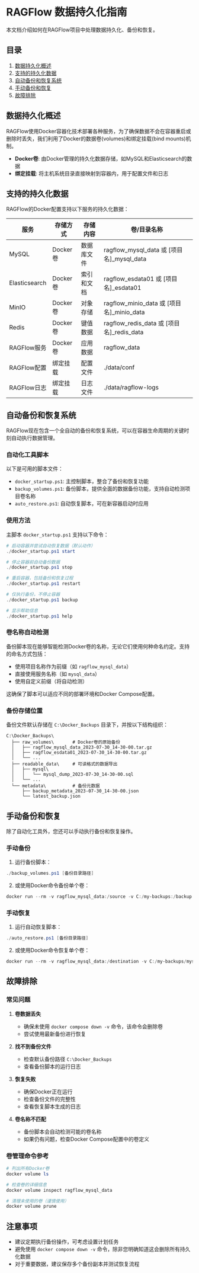 # RAGFlow 数据持久化指南

本文档介绍如何在RAGFlow项目中处理数据持久化、备份和恢复。

## 目录
1. [数据持久化概述](#数据持久化概述)
2. [支持的持久化数据](#支持的持久化数据)
3. [自动备份和恢复系统](#自动备份和恢复系统)
4. [手动备份和恢复](#手动备份和恢复)
5. [故障排除](#故障排除)

## 数据持久化概述

RAGFlow使用Docker容器化技术部署各种服务，为了确保数据不会在容器重启或删除时丢失，我们利用了Docker的数据卷(volumes)和绑定挂载(bind mounts)机制。

- **Docker卷**: 由Docker管理的持久化数据存储，如MySQL和Elasticsearch的数据
- **绑定挂载**: 将主机系统目录直接映射到容器内，用于配置文件和日志

## 支持的持久化数据

RAGFlow的Docker配置支持以下服务的持久化数据：

| 服务 | 存储方式 | 存储内容 | 卷/目录名称 |
|-----|---------|---------|-----------|
| MySQL | Docker卷 | 数据库文件 | ragflow_mysql_data 或 [项目名]_mysql_data |
| Elasticsearch | Docker卷 | 索引和文档 | ragflow_esdata01 或 [项目名]_esdata01 |
| MinIO | Docker卷 | 对象存储 | ragflow_minio_data 或 [项目名]_minio_data |
| Redis | Docker卷 | 键值数据 | ragflow_redis_data 或 [项目名]_redis_data |
| RAGFlow服务 | Docker卷 | 应用数据 | ragflow_data |
| RAGFlow配置 | 绑定挂载 | 配置文件 | ./data/conf |
| RAGFlow日志 | 绑定挂载 | 日志文件 | ./data/ragflow-logs |

## 自动备份和恢复系统

RAGFlow现在包含一个全自动的备份和恢复系统，可以在容器生命周期的关键时刻自动执行数据管理。

### 自动化工具脚本

以下是可用的脚本文件：

- `docker_startup.ps1`: 主控制脚本，整合了备份和恢复功能
- `backup_volumes.ps1`: 备份脚本，提供全面的数据备份功能，支持自动检测项目卷名称
- `auto_restore.ps1`: 自动恢复脚本，可在新容器启动时应用

### 使用方法

主脚本 `docker_startup.ps1` 支持以下命令：

```powershell
# 启动容器并尝试自动恢复数据（默认动作）
./docker_startup.ps1 start

# 停止容器前自动备份数据
./docker_startup.ps1 stop

# 重启容器，包括备份和恢复过程
./docker_startup.ps1 restart

# 仅执行备份，不停止容器
./docker_startup.ps1 backup

# 显示帮助信息
./docker_startup.ps1 help
```

### 卷名称自动检测

备份脚本现在能够智能检测Docker卷的名称，无论它们使用何种命名约定。支持的命名方式包括：

- 使用项目名称作为前缀（如 `ragflow_mysql_data`）
- 直接使用服务名称（如 `mysql_data`）
- 使用自定义前缀（将自动检测）

这确保了脚本可以适应不同的部署环境和Docker Compose配置。

### 备份存储位置

备份文件默认存储在 `C:\Docker_Backups` 目录下，并按以下结构组织：

```
C:\Docker_Backups\
  ├── raw_volumes\       # Docker卷的原始备份
  │   ├── ragflow_mysql_data_2023-07-30_14-30-00.tar.gz
  │   ├── ragflow_esdata01_2023-07-30_14-30-00.tar.gz
  │   └── ...
  ├── readable_data\     # 可读格式的数据导出
  │   ├── mysql\
  │   │   └── mysql_dump_2023-07-30_14-30-00.sql
  │   └── ...
  └── metadata\          # 备份元数据
      ├── backup_metadata_2023-07-30_14-30-00.json
      └── latest_backup.json
```

## 手动备份和恢复

除了自动化工具外，您还可以手动执行备份和恢复操作。

### 手动备份

1. 运行备份脚本：

```powershell
./backup_volumes.ps1 [备份目录路径]
```

2. 或使用Docker命令备份单个卷：

```powershell
docker run --rm -v ragflow_mysql_data:/source -v C:/my-backups:/backup alpine tar -czf /backup/mysql-backup.tar.gz -C /source ./
```

### 手动恢复

1. 运行自动恢复脚本：

```powershell
./auto_restore.ps1 [备份目录路径]
```

2. 或使用Docker命令恢复单个卷：

```powershell
docker run --rm -v ragflow_mysql_data:/destination -v C:/my-backups/mysql-backup.tar.gz:/backup.tar.gz alpine sh -c "rm -rf /destination/* && tar -xzf /backup.tar.gz -C /destination"
```

## 故障排除

### 常见问题

1. **卷数据丢失**
   - 确保未使用 `docker compose down -v` 命令，该命令会删除卷
   - 尝试使用最新备份进行恢复

2. **找不到备份文件**
   - 检查默认备份路径 `C:\Docker_Backups`
   - 查看备份脚本的运行日志

3. **恢复失败**
   - 确保Docker正在运行
   - 检查备份文件的完整性
   - 查看恢复脚本生成的日志

4. **卷名称不匹配**
   - 备份脚本会自动检测可能的卷名称
   - 如果仍有问题，检查Docker Compose配置中的卷定义

### 卷管理命令参考

```powershell
# 列出所有Docker卷
docker volume ls

# 检查卷的详细信息
docker volume inspect ragflow_mysql_data

# 清理未使用的卷（谨慎使用）
docker volume prune
```

## 注意事项

- 建议定期执行备份操作，可考虑设置计划任务
- 避免使用 `docker compose down -v` 命令，除非您明确知道这会删除所有持久化数据
- 对于重要数据，建议保存多个备份副本并测试恢复流程 
